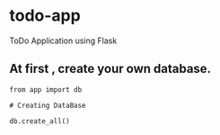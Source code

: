 # todo-app
ToDo Application using Flask
## At first , create your own database.
```
from app import db

# Creating DataBase

db.create_all()
```
